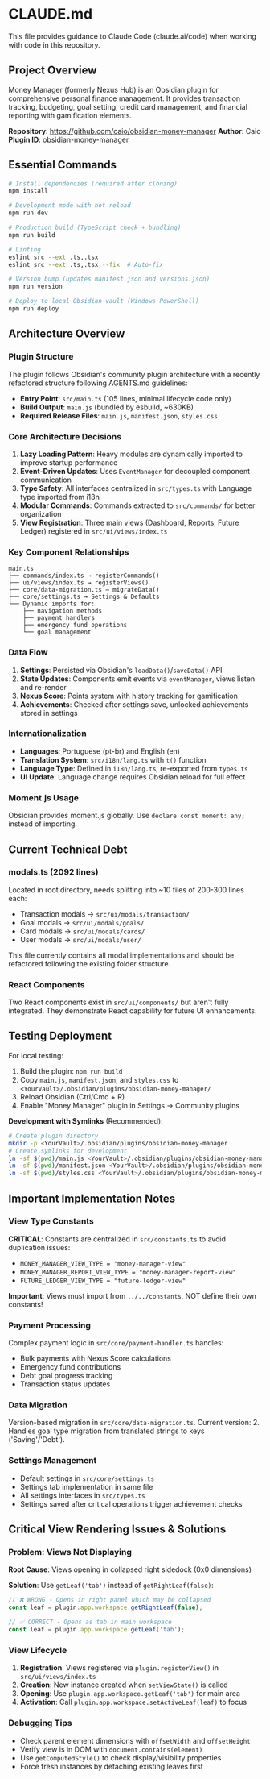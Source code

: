 # CLAUDE.md

This file provides guidance to Claude Code (claude.ai/code) when working with code in this repository.

## Project Overview

Money Manager (formerly Nexus Hub) is an Obsidian plugin for comprehensive personal finance management. It provides transaction tracking, budgeting, goal setting, credit card management, and financial reporting with gamification elements.

**Repository**: https://github.com/caio/obsidian-money-manager
**Author**: Caio
**Plugin ID**: obsidian-money-manager

## Essential Commands

```bash
# Install dependencies (required after cloning)
npm install

# Development mode with hot reload
npm run dev

# Production build (TypeScript check + bundling)
npm run build

# Linting
eslint src --ext .ts,.tsx
eslint src --ext .ts,.tsx --fix  # Auto-fix

# Version bump (updates manifest.json and versions.json)
npm run version

# Deploy to local Obsidian vault (Windows PowerShell)
npm run deploy
```

## Architecture Overview

### Plugin Structure
The plugin follows Obsidian's community plugin architecture with a recently refactored structure following AGENTS.md guidelines:

- **Entry Point**: `src/main.ts` (105 lines, minimal lifecycle code only)
- **Build Output**: `main.js` (bundled by esbuild, ~630KB)
- **Required Release Files**: `main.js`, `manifest.json`, `styles.css`

### Core Architecture Decisions

1. **Lazy Loading Pattern**: Heavy modules are dynamically imported to improve startup performance
2. **Event-Driven Updates**: Uses `EventManager` for decoupled component communication
3. **Type Safety**: All interfaces centralized in `src/types.ts` with Language type imported from i18n
4. **Modular Commands**: Commands extracted to `src/commands/` for better organization
5. **View Registration**: Three main views (Dashboard, Reports, Future Ledger) registered in `src/ui/views/index.ts`

### Key Component Relationships

```
main.ts
├── commands/index.ts → registerCommands()
├── ui/views/index.ts → registerViews()
├── core/data-migration.ts → migrateData()
├── core/settings.ts → Settings & Defaults
└── Dynamic imports for:
    ├── navigation methods
    ├── payment handlers
    ├── emergency fund operations
    └── goal management
```

### Data Flow
1. **Settings**: Persisted via Obsidian's `loadData()`/`saveData()` API
2. **State Updates**: Components emit events via `eventManager`, views listen and re-render
3. **Nexus Score**: Points system with history tracking for gamification
4. **Achievements**: Checked after settings save, unlocked achievements stored in settings

### Internationalization
- **Languages**: Portuguese (pt-br) and English (en)
- **Translation System**: `src/i18n/lang.ts` with `t()` function
- **Language Type**: Defined in `i18n/lang.ts`, re-exported from `types.ts`
- **UI Update**: Language change requires Obsidian reload for full effect

### Moment.js Usage
Obsidian provides moment.js globally. Use `declare const moment: any;` instead of importing.

## Current Technical Debt

### modals.ts (2092 lines)
Located in root directory, needs splitting into ~10 files of 200-300 lines each:
- Transaction modals → `src/ui/modals/transaction/`
- Goal modals → `src/ui/modals/goals/`
- Card modals → `src/ui/modals/cards/`
- User modals → `src/ui/modals/user/`

This file currently contains all modal implementations and should be refactored following the existing folder structure.

### React Components
Two React components exist in `src/ui/components/` but aren't fully integrated. They demonstrate React capability for future UI enhancements.

## Testing Deployment

For local testing:
1. Build the plugin: `npm run build`
2. Copy `main.js`, `manifest.json`, and `styles.css` to `<YourVault>/.obsidian/plugins/obsidian-money-manager/`
3. Reload Obsidian (Ctrl/Cmd + R)
4. Enable "Money Manager" plugin in Settings → Community plugins

**Development with Symlinks** (Recommended):
```bash
# Create plugin directory
mkdir -p <YourVault>/.obsidian/plugins/obsidian-money-manager
# Create symlinks for development
ln -sf $(pwd)/main.js <YourVault>/.obsidian/plugins/obsidian-money-manager/main.js
ln -sf $(pwd)/manifest.json <YourVault>/.obsidian/plugins/obsidian-money-manager/manifest.json
ln -sf $(pwd)/styles.css <YourVault>/.obsidian/plugins/obsidian-money-manager/styles.css
```

## Important Implementation Notes

### View Type Constants
**CRITICAL**: Constants are centralized in `src/constants.ts` to avoid duplication issues:
- `MONEY_MANAGER_VIEW_TYPE = "money-manager-view"`
- `MONEY_MANAGER_REPORT_VIEW_TYPE = "money-manager-report-view"`
- `FUTURE_LEDGER_VIEW_TYPE = "future-ledger-view"`

**Important**: Views must import from `../../constants`, NOT define their own constants!

### Payment Processing
Complex payment logic in `src/core/payment-handler.ts` handles:
- Bulk payments with Nexus Score calculations
- Emergency fund contributions
- Debt goal progress tracking
- Transaction status updates

### Data Migration
Version-based migration in `src/core/data-migration.ts`. Current version: 2.
Handles goal type migration from translated strings to keys ('Saving'/'Debt').

### Settings Management
- Default settings in `src/core/settings.ts`
- Settings tab implementation in same file
- All settings interfaces in `src/types.ts`
- Settings saved after critical operations trigger achievement checks

## Critical View Rendering Issues & Solutions

### Problem: Views Not Displaying
**Root Cause**: Views opening in collapsed right sidedock (0x0 dimensions)

**Solution**: Use `getLeaf('tab')` instead of `getRightLeaf(false)`:
```typescript
// ❌ WRONG - Opens in right panel which may be collapsed
const leaf = plugin.app.workspace.getRightLeaf(false);

// ✅ CORRECT - Opens as tab in main workspace
const leaf = plugin.app.workspace.getLeaf('tab');
```

### View Lifecycle
1. **Registration**: Views registered via `plugin.registerView()` in `src/ui/views/index.ts`
2. **Creation**: New instance created when `setViewState()` is called
3. **Opening**: Use `plugin.app.workspace.getLeaf('tab')` for main area
4. **Activation**: Call `plugin.app.workspace.setActiveLeaf(leaf)` to focus

### Debugging Tips
- Check parent element dimensions with `offsetWidth` and `offsetHeight`
- Verify view is in DOM with `document.contains(element)`
- Use `getComputedStyle()` to check display/visibility properties
- Force fresh instances by detaching existing leaves first